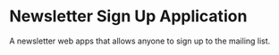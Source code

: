 # Newsletter Sign Up Application
A newsletter web apps that allows anyone to sign up to the mailing list.
